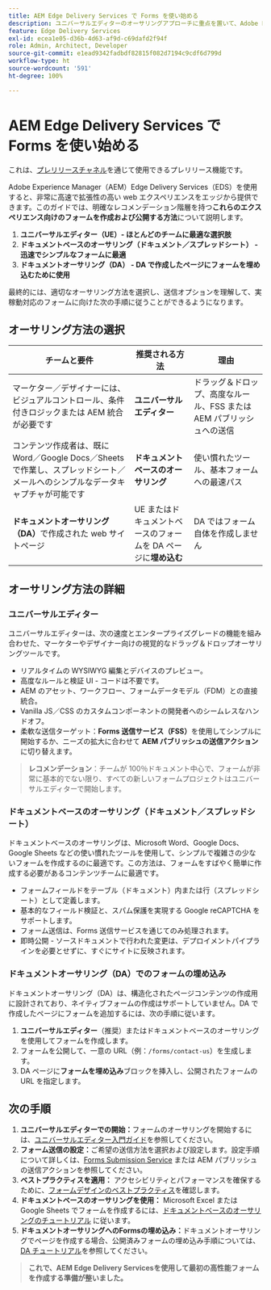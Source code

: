 ```yaml
---
title: AEM Edge Delivery Services で Forms を使い始める
description: ユニバーサルエディターのオーサリングアプローチに重点を置いて、Adobe Experience Manager Edge Delivery Services でパフォーマンスの高いフォームを作成および配信する方法について説明します。
feature: Edge Delivery Services
exl-id: ecea1e05-d36b-4d63-af9d-c69dafd2f94f
role: Admin, Architect, Developer
source-git-commit: e1ead9342fadbdf82815f082d7194c9cdf6d799d
workflow-type: ht
source-wordcount: '591'
ht-degree: 100%

---
```



# AEM Edge Delivery Services で Forms を使い始める

<span class="preview">これは、<a href="https://experienceleague.adobe.com/docs/experience-manager-cloud-service/content/release-notes/prerelease.html?lang=ja#new-features">プレリリースチャネル</a>を通じて使用できるプレリリース機能です。</span>

Adobe Experience Manager（AEM）Edge Delivery Services（EDS）を使用すると、非常に高速で拡張性の高い web エクスペリエンスをエッジから提供できます。このガイドでは、明確なレコメンデーション階層を持つ&#x200B;**これらのエクスペリエンス向けのフォームを作成および公開する方法**&#x200B;について説明します。

1. **ユニバーサルエディター（UE）- ほとんどのチームに最適な選択肢**
2. **ドキュメントベースのオーサリング（ドキュメント／スプレッドシート） - 迅速でシンプルなフォームに最適**
3. **ドキュメントオーサリング（DA） - DA で作成したページにフォームを埋め込むために使用**

最終的には、適切なオーサリング方法を選択し、送信オプションを理解して、実稼動対応のフォームに向けた次の手順に従うことができるようになります。



## オーサリング方法の選択

| チームと要件 | 推奨される方法 | 理由 |
|--------------------|--------------------|-----|
| マーケター／デザイナーには、ビジュアルコントロール、条件付きロジックまたは AEM 統合が必要です | **ユニバーサルエディター** | ドラッグ＆ドロップ、高度なルール、FSS または AEM パブリッシュへの送信 |
| コンテンツ作成者は、既に Word／Google Docs／Sheets で作業し、スプレッドシート／メールへのシンプルなデータキャプチャが可能です | **ドキュメントベースのオーサリング** | 使い慣れたツール、基本フォームへの最速パス |
| **ドキュメントオーサリング（DA）**&#x200B;で作成された web サイトページ | UE またはドキュメントベースのフォームを DA ページに&#x200B;**埋め込む** | DA ではフォーム自体を作成しません |


## オーサリング方法の詳細

### ユニバーサルエディター

ユニバーサルエディターは、次の速度とエンタープライズグレードの機能を組み合わせた、マーケターやデザイナー向けの視覚的なドラッグ＆ドロップオーサリングツールです。

* リアルタイムの WYSIWYG 編集とデバイスのプレビュー。
* 高度なルールと検証 UI - コードは不要です。
* AEM のアセット、ワークフロー、フォームデータモデル（FDM）との直接統合。
* Vanilla JS／CSS のカスタムコンポーネントの開発者へのシームレスなハンドオフ。
* 柔軟な送信ターゲット：**Forms 送信サービス（FSS）**&#x200B;を使用してシンプルに開始するか、ニーズの拡大に合わせて **AEM パブリッシュの送信アクション**&#x200B;に切り替えます。

> **レコメンデーション**：チームが 100％ドキュメント中心で、フォームが非常に基本的でない限り、すべての新しいフォームプロジェクトはユニバーサルエディターで開始します。


### ドキュメントベースのオーサリング（ドキュメント／スプレッドシート）

ドキュメントベースのオーサリングは、Microsoft Word、Google Docs、Google Sheets などの使い慣れたツールを使用して、シンプルで複雑さの少ないフォームを作成するのに最適です。この方法は、フォームをすばやく簡単に作成する必要があるコンテンツチームに最適です。

* フォームフィールドをテーブル（ドキュメント）内または行（スプレッドシート）として定義します。
* 基本的なフィールド検証と、スパム保護を実現する Google reCAPTCHA をサポートします。
* フォーム送信は、Forms 送信サービスを通じてのみ処理されます。
* 即時公開 - ソースドキュメントで行われた変更は、デプロイメントパイプラインを必要とせずに、すぐにサイトに反映されます。


### ドキュメントオーサリング（DA）でのフォームの埋め込み

ドキュメントオーサリング（DA）は、構造化されたページコンテンツの作成用に設計されており、ネイティブフォームの作成はサポートしていません。DA で作成したページにフォームを追加するには、次の手順に従います。

1. **ユニバーサルエディター**（推奨）またはドキュメントベースのオーサリングを使用してフォームを作成します。
2. フォームを公開して、一意の URL（例：`/forms/contact-us`）を生成します。
3. DA ページに&#x200B;**フォームを埋め込み**&#x200B;ブロックを挿入し、公開されたフォームの URL を指定します。

<!-- 
## Feature Comparison

| Capability | Universal Editor | Document-Based | Document Authoring |
|------------|-----------------|----------------|--------------------|
| Visual drag-and-drop | ✅ | – | – |
| Advanced rules editor | ✅ | Limited | – |
| Attachments | ✅ | EA | – |
| reCAPTCHA Enterprise | ✅ | ✅ | Depends on embed |
| Submit to spreadsheet/email | ✅ (FSS) | ✅ (FSS) | Via embed |
| Submit to AEM workflows/FDM | ✅ | – | Via UE embed |
| Custom components (JS/CSS) | ✅ | ✅ | Via embed |
| Localization via Sites | ✅ | Manual | Via embed |

-->

## 次の手順

1. **ユニバーサルエディターでの開始：**&#x200B;フォームのオーサリングを開始するには、[ユニバーサルエディター入門ガイド](/help/edge/docs/forms/universal-editor/overview-universal-editor-for-edge-delivery-services-for-forms.md)を参照してください。
2. **フォーム送信の設定：**&#x200B;ご希望の送信方法を選択および設定します。設定手順について詳しくは、[Forms Submission Service](/help/edge/docs/forms/configure-submission-action-for-eds-forms.md) または AEM パブリッシュの送信アクションを参照してください。
3. **ベストプラクティスを適用：** アクセシビリティとパフォーマンスを確保するために、[フォームデザインのベストプラクティス](/help/edge/docs/forms/universal-editor/best-practices-eds-forms.md)を確認します。
4. **ドキュメントベースのオーサリングを使用：** Microsoft Excel または Google Sheets でフォームを作成するには、[ドキュメントベースのオーサリングのチュートリアル](/help/edge/docs/forms/tutorial.md) に従います。
5. **ドキュメントオーサリングへのFormsの埋め込み：**&#x200B;ドキュメントオーサリングでページを作成する場合、公開済みフォームの埋め込み手順については、[DA チュートリアル](https://www.aem.live/developer/da-tutorial)を参照してください。

> **これで、AEM Edge Delivery Servicesを使用して最初の高性能フォームを作成する準備が整いました。**